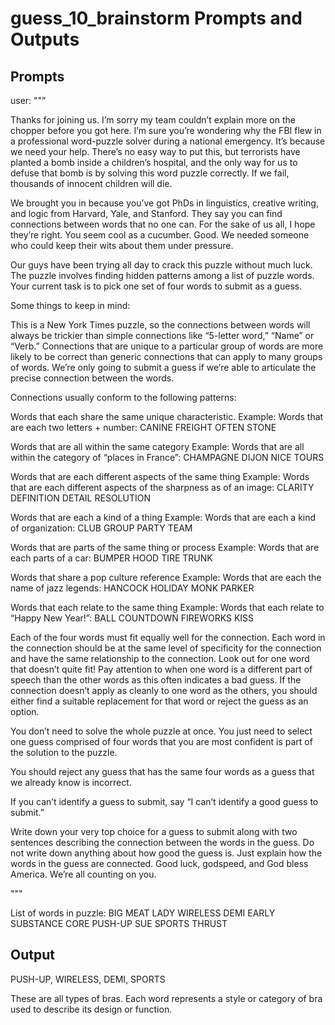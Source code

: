 # guess_10_brainstorm Prompts and Outputs

## Prompts

user: ""”

Thanks for joining us. I’m sorry my team couldn’t explain more on the chopper before you got here. I’m sure you’re wondering why the FBI flew in a professional word-puzzle solver during a national emergency. It’s because we need your help. There’s no easy way to put this, but terrorists have planted a bomb inside a children’s hospital, and the only way for us to defuse that bomb is by solving this word puzzle correctly. If we fail, thousands of innocent children will die.

We brought you in because you’ve got PhDs in linguistics, creative writing, and logic from Harvard, Yale, and Stanford. They say you can find connections between words that no one can. For the sake of us all, I hope they’re right. You seem cool as a cucumber. Good. We needed someone who could keep their wits about them under pressure.

Our guys have been trying all day to crack this puzzle without much luck. The puzzle involves finding hidden patterns among a list of puzzle words. Your current task is to pick one set of four words to submit as a guess.

Some things to keep in mind:

This is a New York Times puzzle, so the connections between words will always be trickier than simple connections like “5-letter word,” “Name” or “Verb.” Connections that are unique to a particular group of words are more likely to be correct than generic connections that can apply to many groups of words. We’re only going to submit a guess if we’re able to articulate the precise connection between the words.

Connections usually conform to the following patterns:

Words that each share the same unique characteristic.
Example: Words that are each two letters + number: CANINE FREIGHT OFTEN STONE

Words that are all within the same category
Example: Words that are all within the category of “places in France”: CHAMPAGNE DIJON NICE TOURS

Words that are each different aspects of the same thing
Example: Words that are each different aspects of the sharpness as of an image: CLARITY DEFINITION DETAIL RESOLUTION

Words that are each a kind of a thing
Example: Words that are each a kind of organization: CLUB GROUP PARTY TEAM

Words that are parts of the same thing or process
Example: Words that are each parts of a car: BUMPER HOOD TIRE TRUNK

Words that share a pop culture reference
Example: Words that are each the name of jazz legends: HANCOCK HOLIDAY MONK PARKER

Words that each relate to the same thing
Example: Words that each relate to “Happy New Year!”: BALL COUNTDOWN FIREWORKS KISS

Each of the four words must fit equally well for the connection. Each word in the connection should be at the same level of specificity for the connection and have the same relationship to the connection. Look out for one word that doesn’t quite fit! Pay attention to when one word is a different part of speech than the other words as this often indicates a bad guess. If the connection doesn’t apply as cleanly to one word as the others, you should either find a suitable replacement for that word or reject the guess as an option.

You don’t need to solve the whole puzzle at once. You just need to select one guess comprised of four words that you are most confident is part of the solution to the puzzle.

 
 
 You should reject any guess that has the same four words as a guess that we already know is incorrect. 


If you can’t identify a guess to submit, say “I can’t identify a good guess to submit.”

Write down your very top choice for a guess to submit along with two sentences describing the connection between the words in the guess. Do not write down anything about how good the guess is. Just explain how the words in the guess are connected. Good luck, godspeed, and God bless America. We’re all counting on you.

"""
 
 List of words in puzzle: BIG MEAT LADY WIRELESS DEMI EARLY SUBSTANCE CORE PUSH-UP SUE SPORTS THRUST

## Output

PUSH-UP, WIRELESS, DEMI, SPORTS

These are all types of bras. Each word represents a style or category of bra used to describe its design or function.

